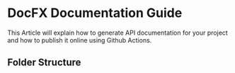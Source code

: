 # DocFX Documentation Guide

This Article will explain how to generate API documentation for your project and how to publish it online using Github Actions.

## Folder Structure

```


```